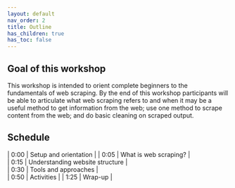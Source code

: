 ```yaml
---
layout: default
nav_order: 2
title: Outline
has_children: true
has_toc: false
---
```

## Goal of this workshop

This workshop is intended to orient complete beginners to the fundamentals of web scraping. By the end of this workshop participants will be able to articulate what web scraping refers to and when it may be a useful method to get information from the web; use one method to scrape content from the web; and do basic cleaning on scraped output.

## Schedule

| 0:00 | Setup and orientation |
| 0:05  | What is web scraping? |  
| 0:15  | Understanding website structure |   
| 0:30  | Tools and approaches  |  
| 0:50 | Activities |
| 1:25 | Wrap-up |   
